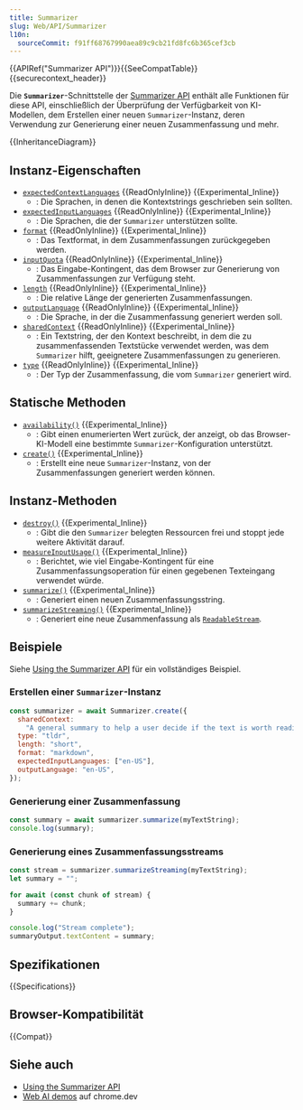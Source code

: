 ```yaml
---
title: Summarizer
slug: Web/API/Summarizer
l10n:
  sourceCommit: f91ff68767990aea89c9cb21fd8fc6b365cef3cb
---
```


{{APIRef("Summarizer API")}}{{SeeCompatTable}}{{securecontext_header}}

Die **`Summarizer`**-Schnittstelle der [Summarizer API](/de/docs/Web/API/Summarizer_API) enthält alle Funktionen für diese API, einschließlich der Überprüfung der Verfügbarkeit von KI-Modellen, dem Erstellen einer neuen `Summarizer`-Instanz, deren Verwendung zur Generierung einer neuen Zusammenfassung und mehr.

{{InheritanceDiagram}}

## Instanz-Eigenschaften

- [`expectedContextLanguages`](/de/docs/Web/API/Summarizer/expectedContextLanguages) {{ReadOnlyInline}} {{Experimental_Inline}}
  - : Die Sprachen, in denen die Kontextstrings geschrieben sein sollten.
- [`expectedInputLanguages`](/de/docs/Web/API/Summarizer/expectedInputLanguages) {{ReadOnlyInline}} {{Experimental_Inline}}
  - : Die Sprachen, die der `Summarizer` unterstützen sollte.
- [`format`](/de/docs/Web/API/Summarizer/format) {{ReadOnlyInline}} {{Experimental_Inline}}
  - : Das Textformat, in dem Zusammenfassungen zurückgegeben werden.
- [`inputQuota`](/de/docs/Web/API/Summarizer/inputQuota) {{ReadOnlyInline}} {{Experimental_Inline}}
  - : Das Eingabe-Kontingent, das dem Browser zur Generierung von Zusammenfassungen zur Verfügung steht.
- [`length`](/de/docs/Web/API/Summarizer/length) {{ReadOnlyInline}} {{Experimental_Inline}}
  - : Die relative Länge der generierten Zusammenfassungen.
- [`outputLanguage`](/de/docs/Web/API/Summarizer/outputLanguage) {{ReadOnlyInline}} {{Experimental_Inline}}
  - : Die Sprache, in der die Zusammenfassung generiert werden soll.
- [`sharedContext`](/de/docs/Web/API/Summarizer/sharedContext) {{ReadOnlyInline}} {{Experimental_Inline}}
  - : Ein Textstring, der den Kontext beschreibt, in dem die zu zusammenfassenden Textstücke verwendet werden, was dem `Summarizer` hilft, geeignetere Zusammenfassungen zu generieren.
- [`type`](/de/docs/Web/API/Summarizer/type) {{ReadOnlyInline}} {{Experimental_Inline}}
  - : Der Typ der Zusammenfassung, die vom `Summarizer` generiert wird.

## Statische Methoden

- [`availability()`](/de/docs/Web/API/Summarizer/availability_static) {{Experimental_Inline}}
  - : Gibt einen enumerierten Wert zurück, der anzeigt, ob das Browser-KI-Modell eine bestimmte `Summarizer`-Konfiguration unterstützt.
- [`create()`](/de/docs/Web/API/Summarizer/create_static) {{Experimental_Inline}}
  - : Erstellt eine neue `Summarizer`-Instanz, von der Zusammenfassungen generiert werden können.

## Instanz-Methoden

- [`destroy()`](/de/docs/Web/API/Summarizer/destroy) {{Experimental_Inline}}
  - : Gibt die den `Summarizer` belegten Ressourcen frei und stoppt jede weitere Aktivität darauf.
- [`measureInputUsage()`](/de/docs/Web/API/Summarizer/measureInputUsage) {{Experimental_Inline}}
  - : Berichtet, wie viel Eingabe-Kontingent für eine Zusammenfassungsoperation für einen gegebenen Texteingang verwendet würde.
- [`summarize()`](/de/docs/Web/API/Summarizer/summarize) {{Experimental_Inline}}
  - : Generiert einen neuen Zusammenfassungsstring.
- [`summarizeStreaming()`](/de/docs/Web/API/Summarizer/summarizeStreaming) {{Experimental_Inline}}
  - : Generiert eine neue Zusammenfassung als [`ReadableStream`](/de/docs/Web/API/ReadableStream).

## Beispiele

Siehe [Using the Summarizer API](/de/docs/Web/API/Summarizer_API/Using) für ein vollständiges Beispiel.

### Erstellen einer `Summarizer`-Instanz

```js
const summarizer = await Summarizer.create({
  sharedContext:
    "A general summary to help a user decide if the text is worth reading",
  type: "tldr",
  length: "short",
  format: "markdown",
  expectedInputLanguages: ["en-US"],
  outputLanguage: "en-US",
});
```

### Generierung einer Zusammenfassung

```js
const summary = await summarizer.summarize(myTextString);
console.log(summary);
```

### Generierung eines Zusammenfassungsstreams

```js
const stream = summarizer.summarizeStreaming(myTextString);
let summary = "";

for await (const chunk of stream) {
  summary += chunk;
}

console.log("Stream complete");
summaryOutput.textContent = summary;
```

## Spezifikationen

{{Specifications}}

## Browser-Kompatibilität

{{Compat}}

## Siehe auch

- [Using the Summarizer API](/de/docs/Web/API/Summarizer_API/Using)
- [Web AI demos](https://chrome.dev/web-ai-demos/) auf chrome.dev
